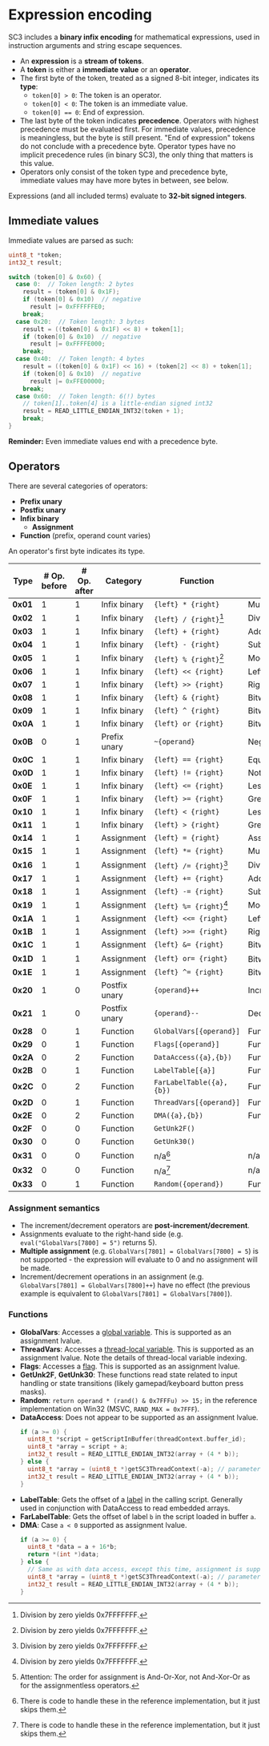 # Expression encoding

SC3 includes a **binary infix encoding** for mathematical expressions, used in instruction arguments and string escape sequences.

* An **expression** is a **stream of tokens**.
* A **token** is either a **immediate value** or an **operator**.
* The first byte of the token, treated as a signed 8-bit integer, indicates its **type**:
  * `token[0] > 0`: The token is an operator.
  * `token[0] < 0`: The token is an immediate value.
  * `token[0] == 0`: End of expression.
* The last byte of the token indicates **precedence**. Operators with highest precedence must be evaluated first. For immediate values, precedence is meaningless, but the byte is still present. "End of expression" tokens do not conclude with a precedence byte. Operator types have no implicit precedence rules (in binary SC3), the only thing that matters is this value.
* Operators only consist of the token type and precedence byte, immediate values may have more bytes in between, see below.

Expressions (and all included terms) evaluate to **32-bit signed integers**.

## Immediate values

Immediate values are parsed as such:
```C
uint8_t *token;
int32_t result;

switch (token[0] & 0x60) {
  case 0:  // Token length: 2 bytes
    result = (token[0] & 0x1F);
    if (token[0] & 0x10)  // negative
      result |= 0xFFFFFFE0;
    break;
  case 0x20:  // Token length: 3 bytes
    result = ((token[0] & 0x1F) << 8) + token[1];
    if (token[0] & 0x10)  // negative
      result |= 0xFFFFE000;
    break;
  case 0x40:  // Token length: 4 bytes
    result = ((token[0] & 0x1F) << 16) + (token[2] << 8) + token[1];
    if (token[0] & 0x10)  // negative
      result |= 0xFFE00000;
    break;
  case 0x60:  // Token length: 6(!) bytes
    // token[1]..token[4] is a little-endian signed int32
    result = READ_LITTLE_ENDIAN_INT32(token + 1);
    break;
}
```

**Reminder:** Even immediate values end with a precedence byte.

## Operators

There are several categories of operators:
* **Prefix unary**
* **Postfix unary**
* **Infix binary**
  * **Assignment**
* **Function** (prefix, operand count varies)

An operator's first byte indicates its type.

| **Type** | **# Op. before** | **# Op. after** | **Category**  | **Function**             | **Name**            |
|----------|------------------|-----------------|---------------|--------------------------|---------------------|
| **0x01** | 1                | 1               | Infix binary  | `{left} * {right}`       | Multiply            |
| **0x02** | 1                | 1               | Infix binary  | `{left} / {right}`[^1]   | Divide              |
| **0x03** | 1                | 1               | Infix binary  | `{left} + {right}`       | Add                 |
| **0x04** | 1                | 1               | Infix binary  | `{left} - {right}`       | Subtract            |
| **0x05** | 1                | 1               | Infix binary  | `{left} % {right}`[^1]   | Modulo              |
| **0x06** | 1                | 1               | Infix binary  | `{left} << {right}`      | LeftShift           |
| **0x07** | 1                | 1               | Infix binary  | `{left} >> {right}`      | RightShift          |
| **0x08** | 1                | 1               | Infix binary  | `{left} & {right}`       | BitwiseAnd          |
| **0x09** | 1                | 1               | Infix binary  | `{left} ^ {right}`       | BitwiseXor          |
| **0x0A** | 1                | 1               | Infix binary  | `{left} or {right}`      | BitwiseOr           |
| **0x0B** | 0                | 1               | Prefix unary  | `~{operand}`             | Negation            |
| **0x0C** | 1                | 1               | Infix binary  | `{left} == {right}`      | Equal               |
| **0x0D** | 1                | 1               | Infix binary  | `{left} != {right}`      | NotEqual            |
| **0x0E** | 1                | 1               | Infix binary  | `{left} <= {right}`      | LessThanEqual       |
| **0x0F** | 1                | 1               | Infix binary  | `{left} >= {right}`      | GreaterThanEqual    |
| **0x10** | 1                | 1               | Infix binary  | `{left} < {right}`       | LessThan            |
| **0x11** | 1                | 1               | Infix binary  | `{left} > {right}`       | GreaterThan         |
| **0x14** | 1                | 1               | Assignment    | `{left} = {right}`       | Assign              |
| **0x15** | 1                | 1               | Assignment    | `{left} *= {right}`      | MultiplyAssign      |
| **0x16** | 1                | 1               | Assignment    | `{left} /= {right}`[^1]  | DivideAssign        |
| **0x17** | 1                | 1               | Assignment    | `{left} += {right}`      | AddAssign           |
| **0x18** | 1                | 1               | Assignment    | `{left} -= {right}`      | SubtractAssign      |
| **0x19** | 1                | 1               | Assignment    | `{left} %= {right}`[^1]  | ModuloAssign        |
| **0x1A** | 1                | 1               | Assignment    | `{left} <<= {right}`     | LeftShiftAssign     |
| **0x1B** | 1                | 1               | Assignment    | `{left} >>= {right}`     | RightShiftAssign    |
| **0x1C** | 1                | 1               | Assignment    | `{left} &= {right}`      | BitwiseAndAssign    |
| **0x1D** | 1                | 1               | Assignment    | `{left} or= {right}`     | BitwiseOrAssign[^2] |
| **0x1E** | 1                | 1               | Assignment    | `{left} ^= {right}`      | BitwiseXorAssign    |
| **0x20** | 1                | 0               | Postfix unary | `{operand}++`            | Increment           |
| **0x21** | 1                | 0               | Postfix unary | `{operand}--`            | Decrement           |
| **0x28** | 0                | 1               | Function      | `GlobalVars[{operand}]`  | FuncGlobalVars      |
| **0x29** | 0                | 1               | Function      | `Flags[{operand}]`       | FuncFlags           |
| **0x2A** | 0                | 2               | Function      | `DataAccess({a},{b})`    | FuncDataAccess      |
| **0x2B** | 0                | 1               | Function      | `LabelTable[{a}]`        | FuncLabelTable      |
| **0x2C** | 0                | 2               | Function      | `FarLabelTable({a},{b})` | FuncFarLabelTable   |
| **0x2D** | 0                | 1               | Function      | `ThreadVars[{operand}]`  | FuncThreadVars      |
| **0x2E** | 0                | 2               | Function      | `DMA({a},{b})`           | FuncDMA             |
| **0x2F** | 0                | 0               | Function      | `GetUnk2F()`             |                     |
| **0x30** | 0                | 0               | Function      | `GetUnk30()`             |                     |
| **0x31** | 0                | 0               | Function      | n/a[^3]                  | n/a                 |
| **0x32** | 0                | 0               | Function      | n/a[^3]                  | n/a                 |
| **0x33** | 0                | 1               | Function      | `Random({operand})`      | FuncRandom          |

[^1]: Division by zero yields 0x7FFFFFFF.
[^2]: Attention: The order for assignment is And-Or-Xor, not And-Xor-Or as for the assignmentless operators.
[^3]: There is code to handle these in the reference implementation, but it just skips them.

### Assignment semantics

* The increment/decrement operators are **post-increment/decrement**.
* Assignments evaluate to the right-hand side (e.g. `eval("GlobalVars[7800] = 5")` returns 5).
* **Multiple assignment** (e.g. `GlobalVars[7801] = GlobalVars[7800] = 5`) is not supported - the expression will evaluate to 0 and no assignment will be made.
* Increment/decrement operations in an assignment (e.g. `GlobalVars[7801] = GlobalVars[7800]++`) have no effect (the previous example is equivalent to `GlobalVars[7801] = GlobalVars[7800]`).

### Functions

* **GlobalVars**: Accesses a [global variable](/scripting/virtual_machine.md). This is supported as an assignment lvalue.
* **ThreadVars**: Accesses a [thread-local variable](/scripting/virtual_machine.md). This is supported as an assignment lvalue. Note the details of thread-local variable indexing.
* **Flags**: Accesses a [flag](/scripting/virtual_machine.md). This is supported as an assignment lvalue.
* **GetUnk2F**, **GetUnk30**: These functions read state related to input handling or state transitions (likely gamepad/keyboard button press masks).
* **Random**: `return operand * (rand() & 0x7FFFu) >> 15;` in the reference implementation on Win32 (MSVC, `RAND_MAX = 0x7FFF`).
* **DataAccess**: Does not appear to be supported as an assignment lvalue.
  ```C
  if (a >= 0) {
    uint8_t *script = getScriptInBuffer(threadContext.buffer_id);
    uint8_t *array = script + a;
    int32_t result = READ_LITTLE_ENDIAN_INT32(array + (4 * b));
  } else {
    uint8_t *array = (uint8_t *)getSC3ThreadContext(-a); // parameter is thread ID
    int32_t result = READ_LITTLE_ENDIAN_INT32(array + (4 * b));
  }
  ```
* **LabelTable**: Gets the offset of a [label](/scripting/scx_file_format.md) in the calling script. Generally used in conjunction with DataAccess to read embedded arrays.
* **FarLabelTable**: Gets the offset of label `b` in the script loaded in buffer `a`.
* **DMA**: Case `a < 0` supported as assignment lvalue.
  ```C
  if (a >= 0) {
    uint8_t *data = a + 16*b;
    return *(int *)data;
  } else {
    // Same as with data access, except this time, assignment is supported as well.
    uint8_t *array = (uint8_t *)getSC3ThreadContext(-a); // parameter is thread ID
    int32_t result = READ_LITTLE_ENDIAN_INT32(array + (4 * b));
  }
  ```